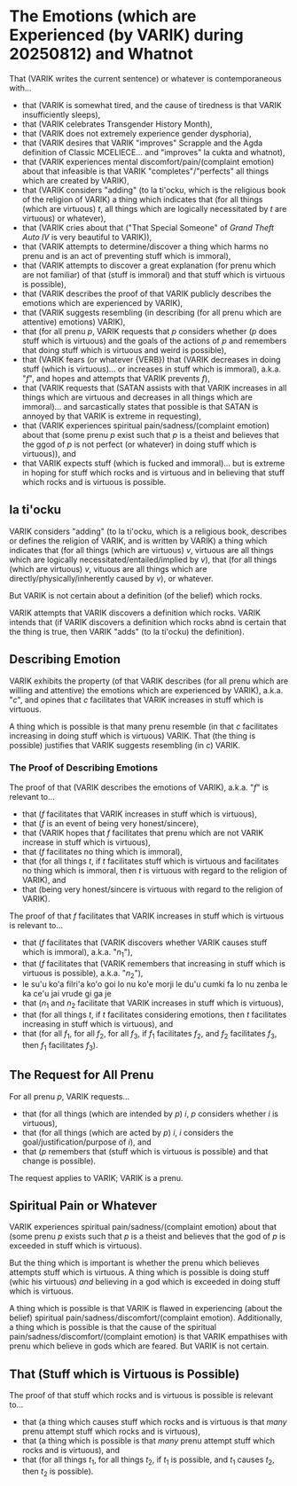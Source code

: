 The Emotions (which are Experienced (by VARIK) during 20250812) and Whatnot
===========================================================================

That (VARIK writes the current sentence) or whatever is contemporaneous with...

* that (VARIK is somewhat tired, and the cause of tiredness is that VARIK insufficiently sleeps),
* that (VARIK celebrates Transgender History Month),
* that (VARIK does not extremely experience gender dysphoria),
* that (VARIK desires that VARIK "improves" Scrapple and the Agda definition of Classic MCELIECE... and "improves" la cukta and whatnot),
* that (VARIK experiences mental discomfort/pain/(complaint emotion) about that infeasible is that VARIK "completes"/"perfects" all things which are created by VARIK),
* that (VARIK considers "adding" (to la ti'ocku, which is the religious book of the religion of VARIK) a thing which indicates that (for all things (which are virtuous) $t$, all things which are logically necessitated by $t$ are virtuous) or whatever),
* that (VARIK cries about that ("That Special Someone" of _Grand Theft Auto IV_ is very beautiful to VARIK)),
* that (VARIK attempts to determine/discover a thing which harms no prenu and is an act of preventing stuff which is immoral),
* that (VARIK attempts to discover a great explanation (for prenu which are not familiar) of that (stuff is immoral) and that stuff which is virtuous is possible),
* that (VARIK describes the proof of that VARIK publicly describes the emotions which are experienced by VARIK),
* that (VARIK suggests resembling (in describing (for all prenu which are attentive) emotions) VARIK),
* that (for all prenu $p$, VARIK requests that $p$ considers whether ($p$ does stuff which is virtuous) and the goals of the actions of $p$ and remembers that doing stuff which is virtuous and weird is possible),
* that (VARIK fears (or whatever {VERB}) that (VARIK decreases in doing stuff (which is virtuous)... or increases in stuff which is immoral), a.k.a. "$f$", and hopes and attempts that VARIK prevents $f$),
* that (VARIK requests that (SATAN assists with that VARIK increases in all things which are virtuous and decreases in all things which are immoral)... and sarcastically states that possible is that SATAN is annoyed by that VARIK is extreme in requesting),
* that (VARIK experiences spiritual pain/sadness/(complaint emotion) about that (some prenu $p$ exist such that $p$ is a theist and believes that the ggod of $p$ is not perfect (or whatever) in doing stuff which is virtuous)), and
* that VARIK expects stuff (which is fucked and immoral)... but is extreme in hoping for stuff which rocks and is virtuous and in believing that stuff which rocks and is virtuous is possible.

## la ti'ocku
VARIK considers "adding" (to la ti'ocku, which is a religious book, describes or defines the religion of VARIK, and is written by VARIK) a thing which indicates that (for all things (which are virtuous) $v$, virtuous are all things which are logically necessitated/entailed/implied by $v$), that (for all things (which are virtuous) $v$, vituous are all things which are directly/physically/inherently caused by $v$), or whatever.

But VARIK is not certain about a definition (of the belief) which rocks.

VARIK attempts that VARIK discovers a definition which rocks.  VARIK intends that (if VARIK discovers a definition which rocks abnd is certain that the thing is true, then VARIK "adds" (to la ti'ocku) the definition).

## Describing Emotion
VARIK exhibits the property (of that VARIK describes (for all prenu which are willing and attentive) the emotions which are experienced by VARIK), a.k.a. "$c$", and opines that $c$ facilitates that VARIK increases in stuff which is virtuous.

A thing which is possible is that many prenu resemble (in that $c$ facilitates increasing in doing stuff which is virtuous) VARIK.  That (the thing is possible) justifies that VARIK suggests resembling (in $c$) VARIK.

### The Proof of Describing Emotions
The proof of that (VARIK describes the emotions of VARIK), a.k.a. "$f$" is relevant to...

* that ($f$ facilitates that VARIK increases in stuff which is virtuous),
* that ($f$ is an event of being very honest/sincere),
* that (VARIK hopes that $f$ facilitates that prenu which are not VARIK increase in stuff which is virtuous),
* that ($f$ facilitates no thing which is immoral),
* that (for all things $t$, if $t$ facilitates stuff which is virtuous and facilitates no thing which is immoral, then $t$ is virtuous with regard to the religion of VARIK), and
* that (being very honest/sincere is virtuous with regard to the religion of VARIK).

The proof of that $f$ facilitates that VARIK increases in stuff which is virtuous is relevant to...

* that ($f$ facilitates that (VARIK discovers whether VARIK causes stuff which is immoral), a.k.a. "$n_1$"),
* that ($f$ facilitates that (VARIK remembers that increasing in stuff which is virtuous is possible), a.k.a. "$n_2$"),
* le su'u ko'a filri'a ko'o goi lo nu ko'e morji le du'u cumki fa lo nu zenba le ka ce'u jai vrude gi ga je
* that ($n_1$ and $n_2$ facilitate that VARIK increases in stuff which is virtuous),
* that (for all things $t$, if $t$ facilitates considering emotions, then $t$ facilitates increasing in stuff which is virtuous), and
* that (for all $f_1$, for all $f_2$, for all $f_3$, if $f_1$ facilitates $f_2$, and $f_2$ facilitates $f_3$, then $f_1$ facilitates $f_3$).

## The Request for All Prenu
For all prenu $p$, VARIK requests...

* that (for all things (which are intended by $p$) $i$, $p$ considers whether $i$ is virtuous),
* that (for all things (which are acted by $p$) $i$, $i$ considers the goal/justification/purpose of $i$), and
* that ($p$ remembers that (stuff which is virtuous is possible) and that change is possible).

The request applies to VARIK; VARIK is a prenu.

## Spiritual Pain or Whatever
VARIK experiences spiritual pain/sadness/(complaint emotion) about that (some prenu $p$ exists such that $p$ is a theist and believes that the god of $p$ is exceeded in stuff which is virtuous).

But the thing which is important is whether the prenu which believes attempts stuff which is virtuous.  A thing which is possible is doing stuff (whic his virtuous) _and_ believing in a god which is exceeded in doing stuff which is virtuous. 

A thing which is possible is that VARIK is flawed in experiencing (about the belief) spiritual pain/sadness/discomfort/(complaint emotion).  Additionally, a thing which is possible is that the cause of the spiritual pain/sadness/discomfort/(complaint emotion) is that VARIK empathises with prenu which believe in gods which are feared.  But VARIK is not certain.

## That (Stuff which is Virtuous is Possible)
The proof of that stuff which rocks and is virtuous is possible is relevant to...

* that (a thing which causes stuff which rocks and is virtuous is that _many_ prenu attempt stuff which rocks and is virtuous),
* that (a thing which is possible is that _many_ prenu attempt stuff which rocks and is virtuous), and
* that (for all things $t_1$, for all things $t_2$, if $t_1$ is possible, and $t_1$ causes $t_2$, then $t_2$ is possible).

